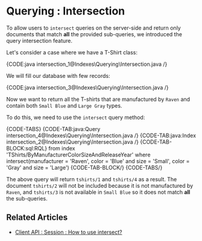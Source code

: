 ﻿# Querying : Intersection

To allow users to `intersect` queries on the server-side and return only documents that match **all** the provided sub-queries, we introduced the query intersection feature.

Let's consider a case where we have a T-Shirt class:

{CODE:java intersection_1@Indexes\Querying\Intersection.java /}

We will fill our database with few records:

{CODE:java intersection_3@Indexes\Querying\Intersection.java /}

Now we want to return all the T-shirts that are manufactured by `Raven` and contain both `Small Blue` and `Large Gray` types.

To do this, we need to use the `intersect` query method:

{CODE-TABS}
{CODE-TAB:java:Query intersection_4@Indexes\Querying\Intersection.java /}
{CODE-TAB:java:Index intersection_2@Indexes\Querying\Intersection.java /}
{CODE-TAB-BLOCK:sql:RQL}
from index 'TShirts/ByManufacturerColorSizeAndReleaseYear' 
where intersect(manufacturer = 'Raven', color = 'Blue' and size = 'Small', color = 'Gray' and size = 'Large') 
{CODE-TAB-BLOCK/}
{CODE-TABS/}

The above query will return `tshirts/1` and `tshirts/4` as a result. The document `tshirts/2` will not be included because it is not manufactured by `Raven`, and `tshirts/3` is not available in `Small Blue` so it does not match **all** the sub-queries.

## Related Articles

- [Client API : Session : How to use intersect?](../../client-api/session/querying/how-to-use-intersect)
